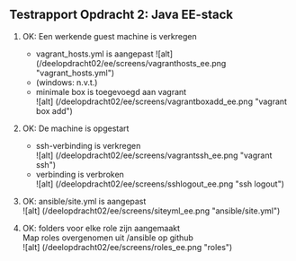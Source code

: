 ## Testrapport Opdracht 2: Java EE-stack

1. OK: Een werkende guest machine is verkregen  
   * vagrant_hosts.yml is aangepast
    ![alt] (/deelopdracht02/ee/screens/vagranthosts_ee.png "vagrant_hosts.yml")
   * (windows: n.v.t.)
   * minimale box is toegevoegd aan vagrant  
    ![alt] (/deelopdracht02/ee/screens/vagrantboxadd_ee.png "vagrant box add")

2. OK: De machine is opgestart
   * ssh-verbinding is verkregen  
    ![alt] (/deelopdracht02/ee/screens/vagrantssh_ee.png "vagrant ssh")
   * verbinding is verbroken  
    ![alt] (/deelopdracht02/ee/screens/sshlogout_ee.png "ssh logout")

3. OK: ansible/site.yml is aangepast  
    ![alt] (/deelopdracht02/ee/screens/siteyml_ee.png "ansible/site.yml")

4. OK: folders voor elke role zijn aangemaakt  
    Map roles overgenomen uit /ansible op github  
    ![alt] (/deelopdracht02/ee/screens/roles_ee.png "roles")

